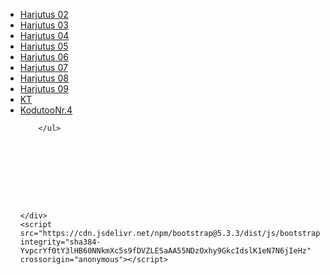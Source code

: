 <!doctype html>
<html lang="en">
  <head>
    <meta charset="utf-8">
    <meta name="viewport" content="width=device-width, initial-scale=1">
    <title>Bootstrap demo</title>
    <link href="https://cdn.jsdelivr.net/npm/bootstrap@5.3.3/dist/css/bootstrap.min.css" rel="stylesheet" integrity="sha384-QWTKZyjpPEjISv5WaRU9OFeRpok6YctnYmDr5pNlyT2bRjXh0JMhjY6hW+ALEwIH" crossorigin="anonymous">
  </head>
  <body>
    <div class="container">
        <ul>
            <li><a href="bs02.html">Harjutus 02</a></li>
            <li><a href="bs03.html">Harjutus 03</a></li>
            <li><a href="bs04.html">Harjutus 04</a></li>
            <li><a href="bs05.html">Harjutus 05</a></li>
            <li><a href="bs06.html">Harjutus 06</a></li>
            <li><a href="bs07.html">Harjutus 07</a></li>
            <li><a href="bs08.html">Harjutus 08</a></li>
            <li><a href="bs09.html">Harjutus 09</a></li>
            <li><a href="bsKt1.html">KT</a></li>
            <li><a href="bsKodutoo.html">KodutooNr.4</a></li>
            
        </ul>
    

    
    
    
    
    
    
    
    </div>
    <script src="https://cdn.jsdelivr.net/npm/bootstrap@5.3.3/dist/js/bootstrap.bundle.min.js" integrity="sha384-YvpcrYf0tY3lHB60NNkmXc5s9fDVZLESaAA55NDzOxhy9GkcIdslK1eN7N6jIeHz" crossorigin="anonymous"></script>
  </body>
</html>
